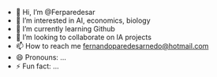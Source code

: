 - 👋 Hi, I’m @Ferparedesar
- 👀 I’m interested in AI, economics,  biology
- 🌱 I’m currently learning Github
- 💞️ I’m looking to collaborate on IA projects
- 📫 How to reach me fernandoparedesarnedo@hotmail.com
- 😄 Pronouns: ...
- ⚡ Fun fact: ...

<!---
Ferparedesar/Ferparedesar is a ✨ special ✨ repository because its `README.md` (this file) appears on your GitHub profile.
You can click the Preview link to take a look at your changes.
--->
